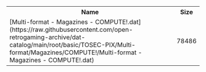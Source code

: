 <table>
<tr><th>Name</th><th>Size</th></tr>
<tr><td>
[Multi-format - Magazines - COMPUTE!.dat](https://raw.githubusercontent.com/open-retrogaming-archive/dat-catalog/main/root/basic/TOSEC-PIX/Multi-format/Magazines/COMPUTE!/Multi-format - Magazines - COMPUTE!.dat)
</td><td>78486</td></tr>
</table>

